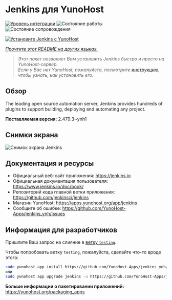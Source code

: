 <!--
Важно: этот README был автоматически сгенерирован <https://github.com/YunoHost/apps/tree/master/tools/readme_generator>
Он НЕ ДОЛЖЕН редактироваться вручную.
-->

# Jenkins для YunoHost

[![Уровень интеграции](https://apps.yunohost.org/badge/integration/jenkins)](https://ci-apps.yunohost.org/ci/apps/jenkins/)
![Состояние работы](https://apps.yunohost.org/badge/state/jenkins)
![Состояние сопровождения](https://apps.yunohost.org/badge/maintained/jenkins)

[![Установите Jenkins с YunoHost](https://install-app.yunohost.org/install-with-yunohost.svg)](https://install-app.yunohost.org/?app=jenkins)

*[Прочтите этот README на других языках.](./ALL_README.md)*

> *Этот пакет позволяет Вам установить Jenkins быстро и просто на YunoHost-сервер.*  
> *Если у Вас нет YunoHost, пожалуйста, посмотрите [инструкцию](https://yunohost.org/install), чтобы узнать, как установить его.*

## Обзор

The leading open source automation server, Jenkins provides hundreds of plugins to support building, deploying and automating any project. 


**Поставляемая версия:** 2.479.3~ynh1

## Снимки экрана

![Снимок экрана Jenkins](./doc/screenshots/screenshot1.png)

## Документация и ресурсы

- Официальный веб-сайт приложения: <https://jenkins.io>
- Официальная документация пользователя: <https://www.jenkins.io/doc/book/>
- Репозиторий кода главной ветки приложения: <https://github.com/jenkinsci/jenkins>
- Магазин YunoHost: <https://apps.yunohost.org/app/jenkins>
- Сообщите об ошибке: <https://github.com/YunoHost-Apps/jenkins_ynh/issues>

## Информация для разработчиков

Пришлите Ваш запрос на слияние в [ветку `testing`](https://github.com/YunoHost-Apps/jenkins_ynh/tree/testing).

Чтобы попробовать ветку `testing`, пожалуйста, сделайте что-то вроде этого:

```bash
sudo yunohost app install https://github.com/YunoHost-Apps/jenkins_ynh/tree/testing --debug
или
sudo yunohost app upgrade jenkins -u https://github.com/YunoHost-Apps/jenkins_ynh/tree/testing --debug
```

**Больше информации о пакетировании приложений:** <https://yunohost.org/packaging_apps>
